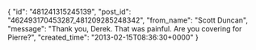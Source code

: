  {
   "id": "481241315245139",
   "post_id": "462493170453287_481209285248342",
   "from_name": "Scott Duncan",
   "message": "Thank you, Derek. That was painful. Are you covering for Pierre?",
   "created_time": "2013-02-15T08:36:30+0000"
 }
